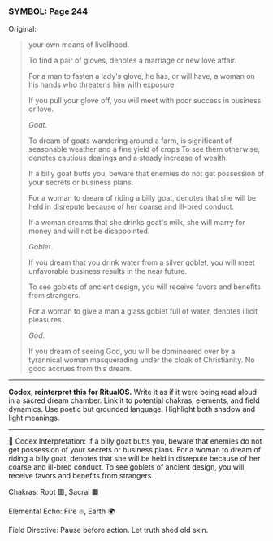 ### SYMBOL: Page 244

Original:
> your own means of livelihood.
> 
> 
> To find a pair of gloves, denotes a marriage or new love affair.
> 
> 
> For a man to fasten a lady's glove, he has, or will have,
> a woman on his hands who threatens him with exposure.
> 
> 
> If you pull your glove off, you will meet with poor success
> in business or love.
> 
> 
> _Goat_.
> 
> 
> To dream of goats wandering around a farm, is significant of seasonable
> weather and a fine yield of crops To see them otherwise, denotes cautious
> dealings and a steady increase of wealth.
> 
> 
> If a billy goat butts you, beware that enemies do not get possession
> of your secrets or business plans.
> 
> 
> For a woman to dream of riding a billy goat, denotes that she will be held
> in disrepute because of her coarse and ill-bred conduct.
> 
> 
> If a woman dreams that she drinks goat's milk, she will marry
> for money and will not be disappointed.
> 
> 
> _Goblet_.
> 
> 
> If you dream that you drink water from a silver goblet,
> you will meet unfavorable business results in the near future.
> 
> 
> To see goblets of ancient design, you will receive favors
> and benefits from strangers.
> 
> 
> For a woman to give a man a glass goblet full of water,
> denotes illicit pleasures.
> 
> 
> _God_.
> 
> 
> If you dream of seeing God, you will be domineered over by a tyrannical
> woman masquerading under the cloak of Christianity. No good accrues
> from this dream.

---

**Codex, reinterpret this for RitualOS.**
Write it as if it were being read aloud in a sacred dream chamber.
Link it to potential chakras, elements, and field dynamics.
Use poetic but grounded language.
Highlight both shadow and light meanings.

---

🔁 Codex Interpretation:
If a billy goat butts you, beware that enemies do not get possession of your secrets or business plans. For a woman to dream of riding a billy goat, denotes that she will be held in disrepute because of her coarse and ill-bred conduct. To see goblets of ancient design, you will receive favors and benefits from strangers.

Chakras: Root 🟥, Sacral 🟧

Elemental Echo: Fire 🔥, Earth 🌍

Field Directive: Pause before action. Let truth shed old skin.

